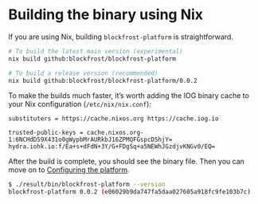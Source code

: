 # Building the binary using Nix

If you are using Nix, building `blockfrost-platform` is straightforward.

```bash
# To build the latest main version (experimental)
nix build github:blockfrost/blockfrost-platform

# To build a release version (recommended)
nix build github:blockfrost/blockfrost-platform/0.0.2
```

To make the builds much faster, it’s worth adding the IOG binary cache to your Nix configuration (`/etc/nix/nix.conf`):

```
substituters = https://cache.nixos.org https://cache.iog.io

trusted-public-keys = cache.nixos.org-1:6NCHdD59X431o0gWypbMrAURkbJ16ZPMQFGspcDShjY= hydra.iohk.io:f/Ea+s+dFdN+3Y/G+FDgSq+a5NEWhJGzdjvKNGv0/EQ=
```

After the build is complete, you should see the binary file.
Then you can move on to [Configuring the platform](/configuration).

```bash
$ ./result/bin/blockfrost-platform --version
blockfrost-platform 0.0.2 (e06029b9da747fa5daa027605a918fc9fe103b7c)
```
